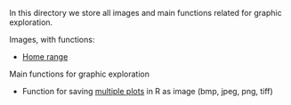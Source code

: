 In this directory we store all images and main functions related for graphic exploration.

Images, with functions:
* [Home range](https://github.com/Cagnacci-Lab/SCRIPTS/blob/master/images/hr.jpg)

Main functions for graphic exploration
* Function for saving [multiple plots](https://github.com/Cagnacci-Lab/SCRIPTS/blob/master/images/save_multiple_plot.R) in R as image (bmp, jpeg, png, tiff)

